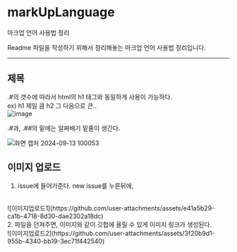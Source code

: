 # markUpLanguage
마크업 언어 사용법 정리

Readme 파일을 작성하기 위해서 정리해놓는 마크업 언어 사용법 정리입니다.

---

## 제목
.#의 갯수에 따라서 html의 h1 태그와 동일하게 사용이 가능하다.
<br/>
ex) h1 제일 큼 h2 그 다음으로 큰..
<br/>
![image](https://github.com/user-attachments/assets/d0c4b299-ae51-4eb3-9132-1b9d171e857c)

.#과, .##의 밑에는 알짜배기 밑줄이 생긴다.

![화면 캡처 2024-09-13 100053](https://github.com/user-attachments/assets/c555b704-9aeb-453e-bd25-4dfba9e99cdd)

## 이미지 업로드
1. issue에 들어가준다. new issue를 누른뒤에,
<br/>
![이미지업로드1](https://github.com/user-attachments/assets/e41a5b29-ca1b-4718-8d30-dae2302a18dc)
<br/>
2. 파일을 던져주면, 이미지와 같이 깃헙에 올릴 수 있게 이미지 링크가 생성된다.
<br/>
![이미지업로드2](https://github.com/user-attachments/assets/3f20b9d1-955b-4340-bb19-3ec71f442540)

